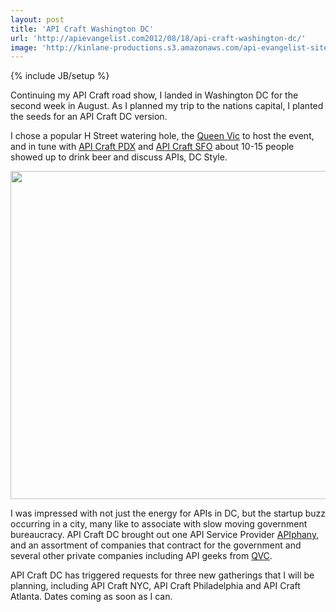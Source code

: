 ```yaml
---
layout: post
title: 'API Craft Washington DC'
url: 'http://apievangelist.com2012/08/18/api-craft-washington-dc/'
image: 'http://kinlane-productions.s3.amazonaws.com/api-evangelist-site/blog/API-Craft-DC-August-2012.jpg'
---
```

{% include JB/setup %}
<p>
     Continuing my API Craft road show, I landed in Washington DC for the second week in August. As I planned my trip to the nations capital, I planted the seeds for an API Craft DC version.
</p>
<p>
     I chose a popular H Street watering hole, the <a title="Queen Vic" href="http://www.thequeenvicdc.com/">Queen Vic</a> to host the event, and in tune with <a title="API Craft PDX" href="http://apievangelist.com/2012/07/20/definition-of-api-craft/">API Craft PDX</a> and <a title="API Craft SFO" href="/2012/08/18/api-craft-san-francisco/">API Craft SFO</a> about 10-15 people showed up to drink beer and discuss APIs, DC Style.
</p>
<p>
     <img src="http://kinlane-productions.s3.amazonaws.com/api-craft/API-Craft-DC-August-2012.jpg"  width="525" />
</p>
<p>
     I was impressed with not just the energy for APIs in DC, but the startup buzz occurring in a city, many like to associate with slow moving government bureaucracy. API Craft DC brought out one API Service Provider <a title="APIphany" href="http://apiphany.com/">APIphany</a>, and an assortment of companies that contract for the government and several other private companies including API geeks from <a title="QVC" href="http://www.qvc.com/">QVC</a>.
</p>
<p>
     API Craft DC has triggered requests for three new gatherings that I will be planning, including API Craft NYC, API Craft Philadelphia and API Craft Atlanta. Dates coming as soon as I can.
</p>
